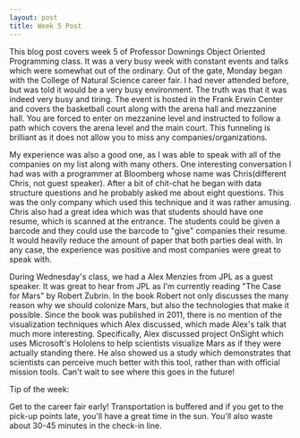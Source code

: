 ```yaml
---
layout: post
title: Week 5 Post
---
```


 This blog post covers week 5 of Professor Downings Object Oriented Programming class. It was a very busy week with constant events and talks which were somewhat out of the ordinary. Out of the gate, Monday began with the College of Natural Science career fair. I had never attended before, but was told it would be a very busy environment. The truth was that it was indeed very busy and tiring. The event is hosted in the Frank Erwin Center and covers the basketball court along with the arena hall and mezzanine hall. You are forced to enter on mezzanine level and instructed to follow a path which covers the arena level and the main court. This funneling is brilliant as it does not allow you to miss any companies/organizations. 

 My experience was also a good one, as I was able to speak with all of the companies on my list along with many others. One interesting conversation I had was with a programmer at Bloomberg whose name was Chris(different Chris, not guest speaker). After a bit of chit-chat he began with data structure questions and he probably asked me about eight questions. This was the only company which used this technique and it was rather amusing. Chris also had a great idea which was that students should have one resume, which is scanned at the entrance. The students could be given a barcode and they could use the barcode to "give" companies their resume. It would heavily reduce the amount of paper that both parties deal with. In any case, the experience was positive and most companies were great to speak with. 

 During Wednesday's class, we had a Alex Menzies from JPL as a guest speaker. It was great to hear from JPL as I'm currently reading "The Case for Mars" by Robert Zubrin. In the book Robert not only discusses the many reason why we should colonize Mars, but also the technologies that make it possible. Since the book was published in 2011, there is no mention of the visualization techniques which Alex discussed, which made Alex's talk that much more interesting. Specifically, Alex discussed project OnSight which uses Microsoft's Hololens to help scientists visualize Mars as if they were actually standing there. He also showed us a study which demonstrates that scientists can perceive much better with this tool, rather than with official mission tools. Can't wait to see where this goes in the future!


Tip of the week:

Get to the career fair early! Transportation is buffered and if you get to the pick-up points late, you'll have a great time in the sun. You'll also waste about 30-45 minutes in the check-in line. 
